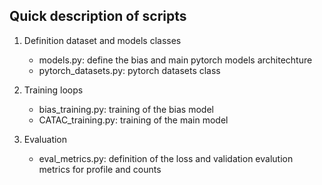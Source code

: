 Quick description of scripts
--------------------------------------------------------------

1. Definition dataset and models classes
    
    - models.py: define the bias and main pytorch models architechture
    - pytorch_datasets.py: pytorch datasets class

2. Training loops
    
    - bias_training.py: training of the bias model
    - CATAC_training.py: training of the main model

3. Evaluation

    - eval_metrics.py: definition of the loss and validation evalution metrics for profile and counts